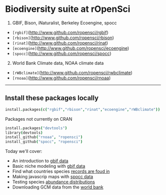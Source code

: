
# Biodiversity suite at rOpenSci

1. GBIF, Bison, iNaturalist, Berkeley Ecoengine, spocc
* `[rgbif]`(http://www.github.com/ropensci/rgbif)
* `[rbison]`(http://www.github.com/ropensci/rbison)
* `[rinat]`(http://www.github.com/ropensci/rinat)
* `[ecoengine]`(http://www.github.com/ropensci/ecoengine)
* `[spocc]`(http://www.github.com/ropensci/spocc)
2. World Bank Climate data, NOAA climate data
* `[rWBclimate]`(http://www.github.com/ropensci/rwbclimate)
* `[rnoaa]`(http://www.github.com/ropensci/rnoaa)

---

## Install these packages locally

```coffee
install.packages(c("rgbif","rbison","rinat","ecoengine","rWBclimate"))
```

Packages not currently on CRAN

```coffee
install.packages("devtools")
library(devtools)
install_github("rnoaa", "ropensci")
install_github("spocc", "ropensci")
```

Today we'll cover:

* An introduction to [gbif data](https://github.com/ropensci/workshops-duke-2014-02/blob/master/02-biodiversity/rgbif_intro.md)
* Basic niche modeling with [gbif data](https://github.com/ropensci/workshops-duke-2014-02/blob/master/02-biodiversity/rgbif_usecase1.md)
* Find what countries species [records are foud in](https://github.com/ropensci/workshops-duke-2014-02/blob/master/02-biodiversity/rgbif_usecase2.md)
* Making javascrip maps with [spocc data](https://github.com/ropensci/workshops-duke-2014-02/blob/master/02-biodiversity/spocc.md)
* Testing species [abundance distributions](https://github.com/ropensci/workshops-duke-2014-02/blob/master/02-biodiversity/rbison_usecase1.md)
* Downloading GCM data from the [world bank](https://github.com/ropensci/workshops-duke-2014-02/blob/master/02-biodiversity/world-bank-climate.md)
